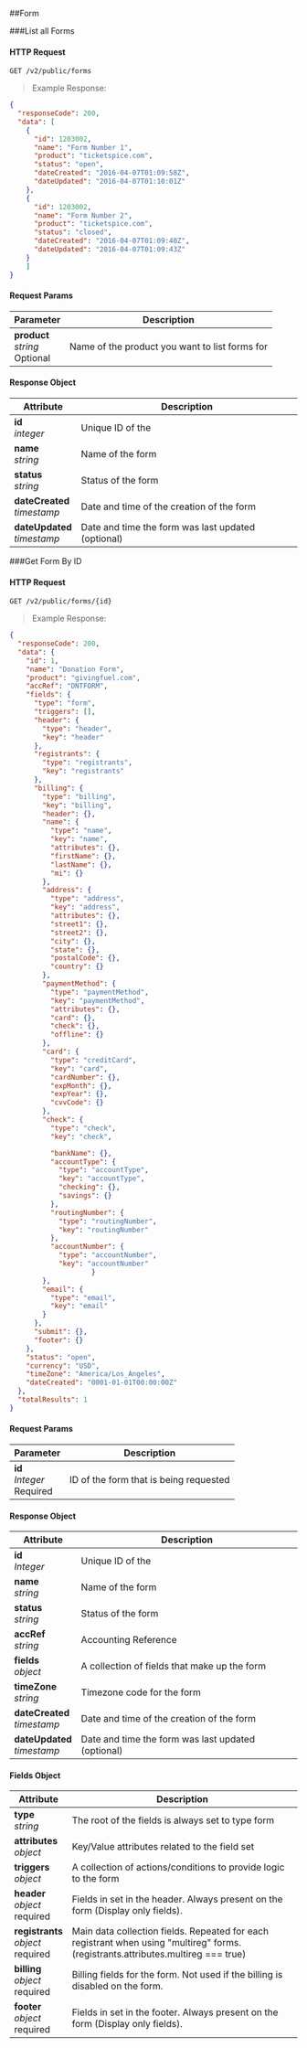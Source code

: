 ##Form

###List all Forms

#### HTTP Request
`GET /v2/public/forms`

> Example Response:

```json
{
  "responseCode": 200,
  "data": [
    {
      "id": 1203002,
      "name": "Form Number 1",
      "product": "ticketspice.com",
      "status": "open",
      "dateCreated": "2016-04-07T01:09:58Z",
      "dateUpdated": "2016-04-07T01:10:01Z"
    },
    {
      "id": 1203002,
      "name": "Form Number 2",
      "product": "ticketspice.com",
      "status": "closed",
      "dateCreated": "2016-04-07T01:09:40Z",
      "dateUpdated": "2016-04-07T01:09:43Z"
    }
	]
}
```

####  Request Params
Parameter			|	Description
--------------|----------------------------------------------------------------------
**product**<br>*string*<br>Optional 		| Name of the product you want to list forms for

####  Response Object
Attribute			|	Description
--------------|----------------------------------------------------------------------
**id**<br>*integer* 			   	| Unique ID of the
**name**<br>*string*					| Name of the form
**status**<br>*string*				| Status of the form
**dateCreated**<br>*timestamp* | Date and time of the creation of the form
**dateUpdated**<br>*timestamp* | Date and time the form was last updated (optional)

###Get Form By ID

#### HTTP Request
`GET /v2/public/forms/{id}`

> Example Response:

```json
{
  "responseCode": 200,
  "data": {
    "id": 1,
    "name": "Donation Form",
    "product": "givingfuel.com",
    "accRef": "DNTFORM",
    "fields": {
      "type": "form",
      "triggers": [],
      "header": {
        "type": "header",
        "key": "header"
      },
      "registrants": {
        "type": "registrants",
        "key": "registrants"
      },
      "billing": {
        "type": "billing",
        "key": "billing",
        "header": {},
        "name": {
          "type": "name",
          "key": "name",
          "attributes": {},
          "firstName": {},
          "lastName": {},
          "mi": {}
        },
        "address": {
          "type": "address",
          "key": "address",
          "attributes": {},
          "street1": {},
          "street2": {},
          "city": {},
          "state": {},
          "postalCode": {},
          "country": {}
        },
        "paymentMethod": {
          "type": "paymentMethod",
          "key": "paymentMethod",
          "attributes": {},
          "card": {},
          "check": {},
          "offline": {}
        },
        "card": {
          "type": "creditCard",
          "key": "card",
          "cardNumber": {},
          "expMonth": {},
          "expYear": {},
          "cvvCode": {}
        },
        "check": {
          "type": "check",
          "key": "check",

          "bankName": {},
          "accountType": {
            "type": "accountType",
            "key": "accountType",
            "checking": {},
            "savings": {}
          },
          "routingNumber": {
            "type": "routingNumber",
            "key": "routingNumber"
          },
          "accountNumber": {
            "type": "accountNumber",
            "key": "accountNumber"
					}
        },
        "email": {
          "type": "email",
          "key": "email"
        }
      },
      "submit": {},
      "footer": {}
    },
    "status": "open",
    "currency": "USD",
    "timeZone": "America/Los_Angeles",
    "dateCreated": "0001-01-01T00:00:00Z"
  },
  "totalResults": 1
}
```

####  Request Params
Parameter			|	Description
--------------|----------------------------------------------------------------------
**id**<br>*Integer*<br>Required 				| ID of the form that is being requested

####  Response Object
Attribute												|	Description
--------------------------------|----------------------------------------------------
**id**<br>*Integer* 						| Unique ID of the
**name**<br>*string*						| Name of the form
**status**<br>*string*					| Status of the form
**accRef**<br>*string*					| Accounting Reference
**fields**<br>*object*		      | A collection of fields that make up the form
**timeZone**<br>*string*			 | Timezone code for the form
**dateCreated**<br>*timestamp* | Date and time of the creation of the form
**dateUpdated**<br>*timestamp* | Date and time the form was last updated (optional)

#### Fields Object
Attribute												|	Description
--------------------------------|----------------------------------------------------
**type**<br>*string* 						| The root of the fields is always set to type form
**attributes**<br>*object*			| Key/Value attributes related to the field set
**triggers**<br>*object*				| A collection of actions/conditions to provide logic to the form
**header**<br>*object*<br>required			| Fields in set in the header. Always present on the form (Display only fields).
**registrants**<br>*object*<br>required					| Main data collection fields. Repeated for each registrant when using "multireg" forms. (registrants.attributes.multireg === true)
**billing**<br>*object*<br>required					| Billing fields for the form. Not used if the billing is disabled on the form.
**footer**<br>*object*<br>required | Fields in set in the footer. Always present on the form (Display only fields).
